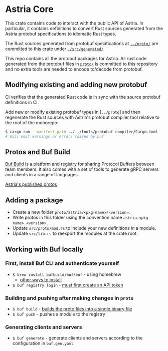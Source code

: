 # Astria Core

This crate contains code to interact with the public API of Astria. In particular,
it contains definitions to convert Rust sources generated from the Astria protobuf
specifications to idiomatic Rust types.

The Rust sources generated from protobuf specifications at
[`../proto/`](../proto) are committed to this crate under
[`./src/generated/`](./src/proto/generated/).

This repo contains all the protobuf packages for Astria. All rust code generated
from the protobuf files in [`proto/`](`./proto/`) is committed to this repository
and no extra tools are needed to encode to/decode from protobuf.

## Modifying existing and adding new protobuf

CI verifies that the generated Rust code is in sync with the source protobuf
definitions in CI.

Add new or modify existing protobuf types in [`../proto`] and then regenerate
the Rust sources with Astria's protobuf compiler tool relative to the root of
the monorepo:

```sh
$ cargo run --manifest-path ../../tools/protobuf-compiler/Cargo.toml
# Will emit warnings or errors raised by buf
```

## Protos and Buf Build

[Buf Build](https://buf.build/) is a platform and registry for sharing Protocol
Buffers between team members. It also comes with a set of tools to generate gRPC
servers and clients in a range of languages.

[Astria's published protos](https://buf.build/astria/astria)

## Adding a package

* Create a new folder `proto/astria/<pkg-name>/<version>`.
* Write protos in this folder using the convention name
  `astria.<pkg-name>.<version>`.
* Update `src/proto/mod.rs` to include your new definitions in a module.
* Update `src/lib.rs` to reexport the modules at the crate root.

## Working with Buf locally

### First, install Buf CLI and authenticate yourself

* `$ brew install bufbuild/buf/buf` - using homebrew
  * [other ways to install](https://docs.buf.build/installation)
* `$ buf registry login` - [must first create an API
  token](https://docs.buf.build/tutorials/getting-started-with-bsr#create-an-api-token)

### Building and pushing after making changes in `proto`

* `$ buf build` - [builds the proto files into a single binary
  file](https://docs.buf.build/build/explanation#what-are-buf-images)
* `$ buf push` - pushes a module to the registry

### Generating clients and servers

* `$ buf generate` - generate clients and servers according to the configuration
  in `buf.gen.yaml`
